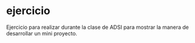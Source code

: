 # ejercicio
Ejercicio para realizar durante la clase de ADSI para mostrar la manera de desarrollar un mini proyecto. 
